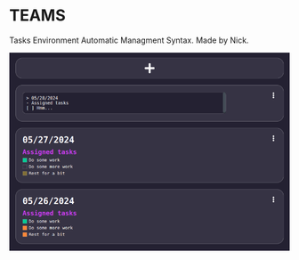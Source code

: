 # TEAMS

Tasks Environment Automatic Managment Syntax. Made by Nick.

![preview](./screenshots/preview.png)